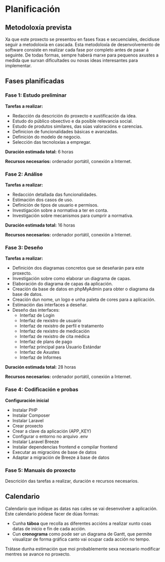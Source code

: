 # Planificación

## Metodoloxía prevista

Xa que este proxecto se presentou en fases fixas e secuenciales, decidiuse seguir a metodoloxía en cascada. Esta metodoloxía de desenvolvemento de software consiste en realizar cada fase por completo antes de pasar á seguinte. De todas formas, sempre haberá marxe para pequenos axustes a medida que surxan dificultades ou novas ideas interesantes para implementar.


## Fases planificadas

### Fase 1: Estudo preliminar

**Tarefas a realizar:**
- Redacción da descrición do proxecto e xustificación da idea.
- Estudo do público obxectivo e da posible relevancia social.
- Estudo de produtos similares, das súas valoracións e carencias.
- Definicion de funcionalidades básicas e avanzadas.
- Definición do modelo de negocio.
- Selección das tecnoloxías a empregar.

**Duración estimada total:** 6 horas

**Recursos necesarios:** ordenador portátil, conexión a Internet.

### Fase 2: Análise

**Tarefas a realizar:**

- Redacción detallada das funcionalidades.
- Estimación dos casos de uso. 
- Definición de tipos de usuario e permisos.
- Investigación sobre a normativa a ter en conta.
- Investigación sobre mecanismos para cumprir a normativa.


**Duración estimada total:** 16 horas

**Recursos necesarios:** ordenador portátil, conexión a Internet.


### Fase 3: Deseño

**Tarefas a realizar:**

- Definición dos diagramas concretos que se deseñarán para este proxecto.
- Investigación sobre como elaborar un diagrama de capas.
- Elaboración do diagrama de capas da aplicación.
- Creación da base de datos en phpMyAdmin para obter o diagrama da base de datos.
- Creación dun nome, un logo e unha paleta de cores para a aplicación.
- Estimación das interfaces a deseñar.
- Deseño das interfaces:
    - Interfaz de Login
    - Interfaz de rexistro de usuario
    - Interfaz de rexistro de perfil e tratamento
    - Interfaz de rexistro de medicación
    - Interfaz de rexistro de cita médica
    - Interfaz de plans de pago
    - Interfaz principal para Usuario Estándar
    - Interfaz de Axustes
    - Interfaz de Informes


**Duración estimada total:** 28 horas

**Recursos necesarios:** ordenador portátil, conexión a Internet.

### Fase 4: Codificación e probas

**Configuración inicial**

- Instalar PHP
- Instalar Composer
- Instalar Laravel
- Crear proxecto
- Crear a clave da aplicación (APP_KEY)
- Configurar o entorno no arquivo .env
- Instalar Laravel Breeze
- Instalar dependencias frontend e compilar frontend
- Executar as migracións de base de datos
- Adaptar a migración de Breeze á base de datos 


### Fase 5: Manuais do proxecto

Descrición das tarefas a realizar, duración e recursos necesarios.

## Calendario

Calendario que indique as datas nas cales se vai desenvolver a aplicación. Este calendario pódese facer de dúas formas:

- Cunha **táboa** que recolla as diferentes accións a realizar xunto coas datas de inicio e fin de cada acción.
- Cun **cronograma** como pode ser un diagrama de Gantt, que permite visualizar de forma gráfica canto vai ocupar cada acción no tempo.

Trátase dunha estimación que moi probablemente sexa necesario modificar mentres se avance no proxecto.